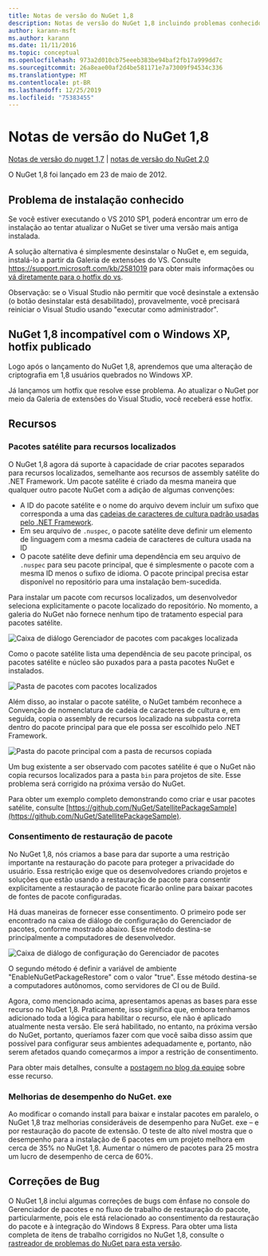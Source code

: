 ```yaml
---
title: Notas de versão do NuGet 1,8
description: Notas de versão do NuGet 1,8 incluindo problemas conhecidos, correções de bugs, recursos adicionados e DCRs.
author: karann-msft
ms.author: karann
ms.date: 11/11/2016
ms.topic: conceptual
ms.openlocfilehash: 973a2d010cb75eeeb383be94baf2fb17a999dd7c
ms.sourcegitcommit: 26a8eae00af2d4be581171e7a73009f94534c336
ms.translationtype: MT
ms.contentlocale: pt-BR
ms.lasthandoff: 12/25/2019
ms.locfileid: "75383455"
---
```

# <a name="nuget-18-release-notes"></a>Notas de versão do NuGet 1,8

[Notas de versão do nuget 1,7](../release-notes/nuget-1.7.md) | [notas de versão do NuGet 2,0](../release-notes/nuget-2.0.md)

O NuGet 1,8 foi lançado em 23 de maio de 2012.

## <a name="known-installation-issue"></a>Problema de instalação conhecido
Se você estiver executando o VS 2010 SP1, poderá encontrar um erro de instalação ao tentar atualizar o NuGet se tiver uma versão mais antiga instalada.

A solução alternativa é simplesmente desinstalar o NuGet e, em seguida, instalá-lo a partir da Galeria de extensões do VS.  Consulte <https://support.microsoft.com/kb/2581019> para obter mais informações ou [vá diretamente para o hotfix do vs](http://bit.ly/vsixcertfix).

Observação: se o Visual Studio não permitir que você desinstale a extensão (o botão desinstalar está desabilitado), provavelmente, você precisará reiniciar o Visual Studio usando "executar como administrador".

## <a name="nuget-18-incompatible-with-windows-xp-hotfix-published"></a>NuGet 1,8 incompatível com o Windows XP, hotfix publicado

Logo após o lançamento do NuGet 1,8, aprendemos que uma alteração de criptografia em 1,8 usuários quebrados no Windows XP.

Já lançamos um hotfix que resolve esse problema.  Ao atualizar o NuGet por meio da Galeria de extensões do Visual Studio, você receberá esse hotfix.

## <a name="features"></a>Recursos

### <a name="satellite-packages-for-localized-resources"></a>Pacotes satélite para recursos localizados
O NuGet 1,8 agora dá suporte à capacidade de criar pacotes separados para recursos localizados, semelhante aos recursos de assembly satélite do .NET Framework.  Um pacote satélite é criado da mesma maneira que qualquer outro pacote NuGet com a adição de algumas convenções:

* A ID do pacote satélite e o nome do arquivo devem incluir um sufixo que corresponda a uma das [cadeias de caracteres de cultura padrão usadas pelo .NET Framework](https://docs.microsoft.com/openspecs/windows_protocols/ms-lcid/a9eac961-e77d-41a6-90a5-ce1a8b0cdb9c).
* Em seu arquivo de `.nuspec`, o pacote satélite deve definir um elemento de linguagem com a mesma cadeia de caracteres de cultura usada na ID
* O pacote satélite deve definir uma dependência em seu arquivo de `.nuspec` para seu pacote principal, que é simplesmente o pacote com a mesma ID menos o sufixo de idioma.  O pacote principal precisa estar disponível no repositório para uma instalação bem-sucedida.

Para instalar um pacote com recursos localizados, um desenvolvedor seleciona explicitamente o pacote localizado do repositório. No momento, a galeria do NuGet não fornece nenhum tipo de tratamento especial para pacotes satélite.

![Caixa de diálogo Gerenciador de pacotes com pacakges localizada](./media/dlg-w-loc-packs.png)

Como o pacote satélite lista uma dependência de seu pacote principal, os pacotes satélite e núcleo são puxados para a pasta pacotes NuGet e instalados.

![Pasta de pacotes com pacotes localizados](./media/fldr-loc-packs.png)

Além disso, ao instalar o pacote satélite, o NuGet também reconhece a Convenção de nomenclatura de cadeia de caracteres de cultura e, em seguida, copia o assembly de recursos localizado na subpasta correta dentro do pacote principal para que ele possa ser escolhido pelo .NET Framework.

![Pasta do pacote principal com a pasta de recursos copiada](./media/fldr-copied-loc.png)

Um bug existente a ser observado com pacotes satélite é que o NuGet não copia recursos localizados para a pasta `bin` para projetos de site.  Esse problema será corrigido na próxima versão do NuGet.

Para obter um exemplo completo demonstrando como criar e usar pacotes satélite, consulte [https://github.com/NuGet/SatellitePackageSample](https://github.com/NuGet/SatellitePackageSample).

### <a name="package-restore-consent"></a>Consentimento de restauração de pacote
No NuGet 1,8, nós criamos a base para dar suporte a uma restrição importante na restauração do pacote para proteger a privacidade do usuário. Essa restrição exige que os desenvolvedores criando projetos e soluções que estão usando a restauração de pacote para consentir explicitamente a restauração de pacote ficarão online para baixar pacotes de fontes de pacote configuradas.

Há duas maneiras de fornecer esse consentimento. O primeiro pode ser encontrado na caixa de diálogo de configuração do Gerenciador de pacotes, conforme mostrado abaixo.  Esse método destina-se principalmente a computadores de desenvolvedor.

![Caixa de diálogo de configuração do Gerenciador de pacotes](./media/pr-consent-configdlg.png)

O segundo método é definir a variável de ambiente "EnableNuGetPackageRestore" com o valor "true".  Esse método destina-se a computadores autônomos, como servidores de CI ou de Build.

Agora, como mencionado acima, apresentamos apenas as bases para esse recurso no NuGet 1,8.  Praticamente, isso significa que, embora tenhamos adicionado toda a lógica para habilitar o recurso, ele não é aplicado atualmente nesta versão. Ele será habilitado, no entanto, na próxima versão do NuGet, portanto, queríamos fazer com que você saiba disso assim que possível para configurar seus ambientes adequadamente e, portanto, não serem afetados quando começarmos a impor a restrição de consentimento.

Para obter mais detalhes, consulte a [postagem no blog da equipe](http://blog.nuget.org/20120518/package-restore-and-consent.html) sobre esse recurso.

### <a name="nugetexe-performance-improvements"></a>Melhorias de desempenho do NuGet. exe
Ao modificar o comando install para baixar e instalar pacotes em paralelo, o NuGet 1,8 traz melhorias consideráveis de desempenho para NuGet. exe – e por restauração do pacote de extensão.  O teste de alto nível mostra que o desempenho para a instalação de 6 pacotes em um projeto melhora em cerca de 35% no NuGet 1,8.  Aumentar o número de pacotes para 25 mostra um lucro de desempenho de cerca de 60%.

## <a name="bug-fixes"></a>Correções de Bug
O NuGet 1,8 inclui algumas correções de bugs com ênfase no console do Gerenciador de pacotes e no fluxo de trabalho de restauração do pacote, particularmente, pois ele está relacionado ao consentimento da restauração do pacote e à integração do Windows 8 Express.
Para obter uma lista completa de itens de trabalho corrigidos no NuGet 1,8, consulte o [rastreador de problemas do NuGet para esta versão](http://nuget.codeplex.com/workitem/list/advanced?keyword=&status=Closed&type=All&priority=All&release=NuGet%201.8&assignedTo=All&component=All&sortField=Votes&sortDirection=Descending&page=0).
